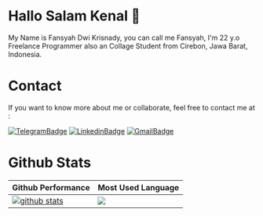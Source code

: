 # Hallo Salam Kenal 👋
My Name is Fansyah Dwi Krisnady, you can call me Fansyah, I'm 22 y.o Freelance Programmer also an Collage Student from Cirebon, Jawa Barat, Indonesia.
<br>
# Contact 
If you want to know more about me or collaborate, feel free to contact me at :
<p dir="auto"><a href="https://t.me/fansyah98" rel="nofollow"><img src="https://camo.githubusercontent.com/cf4ed981404024c1adfc79d5575c4edf1836c4fe36b24b03383ece888cef7e29/68747470733a2f2f696d672e736869656c64732e696f2f62616467652f54656c656772616d2d3243413545303f7374796c653d666f722d7468652d6261646765266c6f676f3d74656c656772616d266c6f676f436f6c6f723d7768697465" alt="TelegramBadge" data-canonical-src="https://img.shields.io/badge/Telegram-2CA5E0?style=for-the-badge&amp;logo=telegram&amp;logoColor=white" style="max-width: 100%;"></a>
<a href="https://www.linkedin.com/in/fansyah-dwi-krisnady-8377a61b1" rel="nofollow"><img src="https://camo.githubusercontent.com/a80d00f23720d0bc9f55481cfcd77ab79e141606829cf16ec43f8cacc7741e46/68747470733a2f2f696d672e736869656c64732e696f2f62616467652f4c696e6b6564496e2d3030373742353f7374796c653d666f722d7468652d6261646765266c6f676f3d6c696e6b6564696e266c6f676f436f6c6f723d7768697465" alt="LinkedinBadge" data-canonical-src="https://img.shields.io/badge/LinkedIn-0077B5?style=for-the-badge&amp;logo=linkedin&amp;logoColor=white" style="max-width: 100%;"></a>
<a href="mailto:fansyahdwi204@gmail.com"><img src="https://camo.githubusercontent.com/571384769c09e0c66b45e39b5be70f68f552db3e2b2311bc2064f0d4a9f5983b/68747470733a2f2f696d672e736869656c64732e696f2f62616467652f476d61696c2d4431343833363f7374796c653d666f722d7468652d6261646765266c6f676f3d676d61696c266c6f676f436f6c6f723d7768697465" alt="GmailBadge" data-canonical-src="https://img.shields.io/badge/Gmail-D14836?style=for-the-badge&amp;logo=gmail&amp;logoColor=white" style="max-width: 1100%;"></a></p>


# Github Stats  
<table>
<thead>
<tr>
<th>Github Performance</th>
<th>Most Used Language</th>
</tr>
</thead>
<tbody>
<tr>
<td><a target="_blank" rel="noopener noreferrer nofollow" href="https://camo.githubusercontent.com/88a0cd89252e5cbaa5c078efaf327d9cf69e941763f0b062a3e7219480968f71/68747470733a2f2f6769746875622d726561646d652d73746174732e76657263656c2e6170702f6170693f757365726e616d653d66616e7379616839382673686f775f69636f6e733d74727565"><img src="https://camo.githubusercontent.com/88a0cd89252e5cbaa5c078efaf327d9cf69e941763f0b062a3e7219480968f71/68747470733a2f2f6769746875622d726561646d652d73746174732e76657263656c2e6170702f6170693f757365726e616d653d66616e7379616839382673686f775f69636f6e733d74727565" alt="github stats" data-canonical-src="https://github-readme-stats.vercel.app/api?username=fansyah98&show_icons=true&amp;theme=tokyonight" style="max-width: 100%;"></a></td>
<td><a target="_blank" rel="noopener noreferrer nofollow" href="https://camo.githubusercontent.com/62aecb94eb26e3a45fee214b89d4420e69a60da5b0061d62c3a5374cbd19b3c1/68747470733a2f2f6769746875622d726561646d652d73746174732e76657263656c2e6170702f6170692f746f702d6c616e67732f3f757365726e616d653d66616e737961683938266c61796f75743d636f6d70616374"><img src="https://camo.githubusercontent.com/62aecb94eb26e3a45fee214b89d4420e69a60da5b0061d62c3a5374cbd19b3c1/68747470733a2f2f6769746875622d726561646d652d73746174732e76657263656c2e6170702f6170692f746f702d6c616e67732f3f757365726e616d653d66616e737961683938266c61796f75743d636f6d70616374" data-canonical-src="https://github-readme-stats.vercel.app/api/top-langs/?username=fansyah98&layout=compact&amp;theme=tokyonight" style="max-width: 100%;"></a></td>
</tr>
</tbody>
